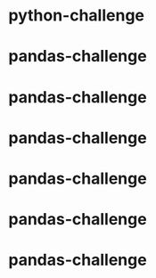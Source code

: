 # python-challenge
# pandas-challenge
# pandas-challenge
# pandas-challenge
# pandas-challenge
# pandas-challenge
# pandas-challenge
